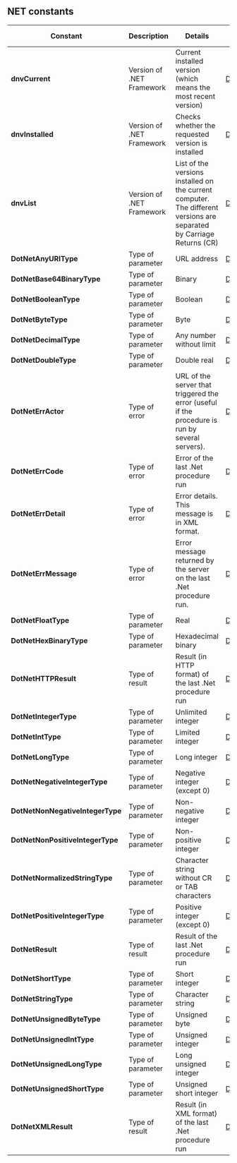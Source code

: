 
## NET constants
			



<a name="NOTE1"></a>
<a name="NOTE1_1"></a>


| Constant | Description | Details | Used by the functions |
| --- | --- | --- | --- |
| **dnvCurrent** | Version of .NET Framework | Current installed version (which means the most recent version) | [DotNetVersion](../WDLang3/3031017.md) |
| **dnvInstalled** | Version of .NET Framework | Checks whether the requested version is installed | [DotNetVersion](../WDLang3/3031017.md) |
| **dnvList** | Version of .NET Framework | List of the versions installed on the current computer. The different versions are separated by Carriage Returns (CR) | [DotNetVersion](../WDLang3/3031017.md) |
| **DotNetAnyURIType** | Type of parameter | URL address | [DotNetRun](../WDLang3/3031016.md) |
| **DotNetBase64BinaryType** | Type of parameter | Binary | [DotNetRun](../WDLang3/3031016.md) |
| **DotNetBooleanType** | Type of parameter | Boolean | [DotNetRun](../WDLang3/3031016.md) |
| **DotNetByteType** | Type of parameter | Byte | [DotNetRun](../WDLang3/3031016.md) |
| **DotNetDecimalType** | Type of parameter | Any number without limit | [DotNetRun](../WDLang3/3031016.md) |
| **DotNetDoubleType** | Type of parameter | Double real | [DotNetRun](../WDLang3/3031016.md) |
| **DotNetErrActor** | Type of error | URL of the server that triggered the error (useful if the procedure is run by several servers). | [DotNetError](../WDLang3/3031004.md) |
| **DotNetErrCode** | Type of error | Error of the last .Net procedure run | [DotNetError](../WDLang3/3031004.md) |
| **DotNetErrDetail** | Type of error | Error details. This message is in XML format. | [DotNetError](../WDLang3/3031004.md) |
| **DotNetErrMessage** | Type of error | Error message returned by the server on the last .Net procedure run. | [DotNetError](../WDLang3/3031004.md) |
| **DotNetFloatType** | Type of parameter | Real | [DotNetRun](../WDLang3/3031016.md) |
| **DotNetHexBinaryType** | Type of parameter | Hexadecimal binary | [DotNetRun](../WDLang3/3031016.md) |
| **DotNetHTTPResult** | Type of result | Result (in HTTP format) of the last .Net procedure run | [DotNetGetResult](../WDLang3/3031005.md) |
| **DotNetIntegerType** | Type of parameter | Unlimited integer | [DotNetRun](../WDLang3/3031016.md) |
| **DotNetIntType** | Type of parameter | Limited integer | [DotNetRun](../WDLang3/3031016.md) |
| **DotNetLongType** | Type of parameter | Long integer | [DotNetRun](../WDLang3/3031016.md) |
| **DotNetNegativeIntegerType** | Type of parameter | Negative integer (except 0) | [DotNetRun](../WDLang3/3031016.md) |
| **DotNetNonNegativeIntegerType** | Type of parameter | Non-negative integer | [DotNetRun](../WDLang3/3031016.md) |
| **DotNetNonPositiveIntegerType** | Type of parameter | Non-positive integer | [DotNetRun](../WDLang3/3031016.md) |
| **DotNetNormalizedStringType** | Type of parameter | Character string without CR or TAB characters | [DotNetRun](../WDLang3/3031016.md) |
| **DotNetPositiveIntegerType** | Type of parameter | Positive integer (except 0) | [DotNetRun](../WDLang3/3031016.md) |
| **DotNetResult** | Type of result | Result of the last .Net procedure run | [DotNetGetResult](../WDLang3/3031005.md) |
| **DotNetShortType** | Type of parameter | Short integer | [DotNetRun](../WDLang3/3031016.md) |
| **DotNetStringType** | Type of parameter | Character string | [DotNetRun](../WDLang3/3031016.md) |
| **DotNetUnsignedByteType** | Type of parameter | Unsigned byte | [DotNetRun](../WDLang3/3031016.md) |
| **DotNetUnsignedIntType** | Type of parameter | Unsigned integer | [DotNetRun](../WDLang3/3031016.md) |
| **DotNetUnsignedLongType** | Type of parameter | Long unsigned integer | [DotNetRun](../WDLang3/3031016.md) |
| **DotNetUnsignedShortType** | Type of parameter | Unsigned short integer | [DotNetRun](../WDLang3/3031016.md) |
| **DotNetXMLResult** | Type of result | Result (in XML format) of the last .Net procedure run | [DotNetGetResult](../WDLang3/3031005.md) |




